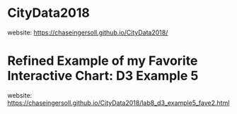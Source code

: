 # CityData2018
website: https://chaseingersoll.github.io/CityData2018/ 
# Refined Example of my Favorite Interactive Chart: D3 Example 5
website:  https://chaseingersoll.github.io/CityData2018/lab8_d3_example5_fave2.html
